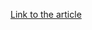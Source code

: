 [Link to the article](https://researchcenter.paloaltonetworks.com/2017/07/unit42-spydealer-android-trojan-spying-40-apps/)
